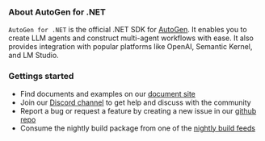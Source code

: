### About AutoGen for .NET
`AutoGen for .NET` is the official .NET SDK for [AutoGen](https://github.com/autogen-ai/autogen). It enables you to create LLM agents and construct multi-agent workflows with ease. It also provides integration with popular platforms like OpenAI, Semantic Kernel, and LM Studio.

### Gettings started
- Find documents and examples on our [document site](https://autogen-ai.github.io/autogen-for-net/) 
- Join our [Discord channel](https://discord.gg/pAbnFJrkgZ) to get help and discuss with the community
- Report a bug or request a feature by creating a new issue in our [github repo](https://github.com/autogen-ai/autogen)
- Consume the nightly build package from one of the [nightly build feeds](https://autogen-ai.github.io/autogen-for-net/articles/Installation.html#nighly-build)